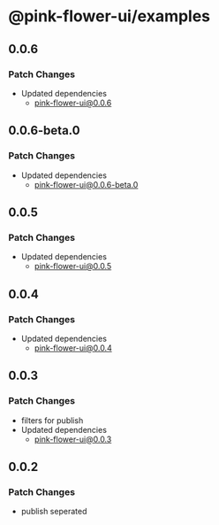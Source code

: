 # @pink-flower-ui/examples

## 0.0.6

### Patch Changes

- Updated dependencies
  - pink-flower-ui@0.0.6

## 0.0.6-beta.0

### Patch Changes

- Updated dependencies
  - pink-flower-ui@0.0.6-beta.0

## 0.0.5

### Patch Changes

- Updated dependencies
  - pink-flower-ui@0.0.5

## 0.0.4

### Patch Changes

- Updated dependencies
  - pink-flower-ui@0.0.4

## 0.0.3

### Patch Changes

- filters for publish
- Updated dependencies
  - pink-flower-ui@0.0.3

## 0.0.2

### Patch Changes

- publish seperated
